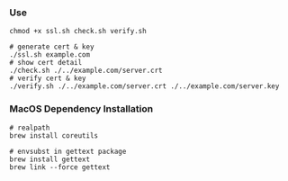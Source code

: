 ### Use
```shell script
chmod +x ssl.sh check.sh verify.sh

# generate cert & key
./ssl.sh example.com
# show cert detail
./check.sh ./../example.com/server.crt
# verify cert & key
./verify.sh ./../example.com/server.crt ./../example.com/server.key
```

### MacOS Dependency Installation
```shell script
# realpath
brew install coreutils

# envsubst in gettext package
brew install gettext
brew link --force gettext
```